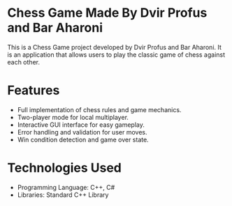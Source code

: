 # Chess Game Made By Dvir Profus and Bar Aharoni

This is a Chess Game project developed by Dvir Profus and Bar Aharoni. It is an application that allows users to play the classic game of chess against each other.
# Features
* Full implementation of chess rules and game mechanics.
* Two-player mode for local multiplayer.
* Interactive GUI interface for easy gameplay.
* Error handling and validation for user moves.
* Win condition detection and game over state.

# Technologies Used
* Programming Language: C++, C#
* Libraries: Standard C++ Library